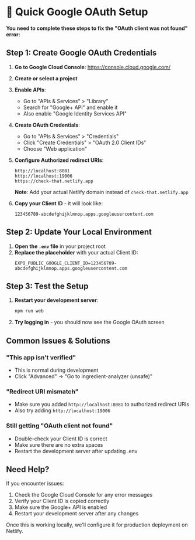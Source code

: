 # 🔧 Quick Google OAuth Setup

**You need to complete these steps to fix the "OAuth client was not found" error:**

## Step 1: Create Google OAuth Credentials

1. **Go to Google Cloud Console**: https://console.cloud.google.com/
2. **Create or select a project**
3. **Enable APIs**:

   - Go to "APIs & Services" > "Library"
   - Search for "Google+ API" and enable it
   - Also enable "Google Identity Services API"

4. **Create OAuth Credentials**:

   - Go to "APIs & Services" > "Credentials"
   - Click "Create Credentials" > "OAuth 2.0 Client IDs"
   - Choose "Web application"

5. **Configure Authorized redirect URIs**:

   ```
   http://localhost:8081
   http://localhost:19006
   https://check-that.netlify.app
   ```

   **Note**: Add your actual Netlify domain instead of `check-that.netlify.app`

6. **Copy your Client ID** - it will look like:
   ```
   123456789-abcdefghijklmnop.apps.googleusercontent.com
   ```

## Step 2: Update Your Local Environment

1. **Open the `.env` file** in your project root
2. **Replace the placeholder** with your actual Client ID:
   ```
   EXPO_PUBLIC_GOOGLE_CLIENT_ID=123456789-abcdefghijklmnop.apps.googleusercontent.com
   ```

## Step 3: Test the Setup

1. **Restart your development server**:

   ```bash
   npm run web
   ```

2. **Try logging in** - you should now see the Google OAuth screen

## Common Issues & Solutions

### "This app isn't verified"

- This is normal during development
- Click "Advanced" → "Go to ingredient-analyzer (unsafe)"

### "Redirect URI mismatch"

- Make sure you added `http://localhost:8081` to authorized redirect URIs
- Also try adding `http://localhost:19006`

### Still getting "OAuth client not found"

- Double-check your Client ID is correct
- Make sure there are no extra spaces
- Restart the development server after updating .env

## Need Help?

If you encounter issues:

1. Check the Google Cloud Console for any error messages
2. Verify your Client ID is copied correctly
3. Make sure the Google+ API is enabled
4. Restart your development server after any changes

Once this is working locally, we'll configure it for production deployment on Netlify.
